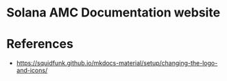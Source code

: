 # Solana AMC Documentation website

# References

- https://squidfunk.github.io/mkdocs-material/setup/changing-the-logo-and-icons/
